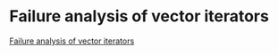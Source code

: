 # Failure analysis of vector iterators
[Failure analysis of vector iterators](https://aiwithcloud.com/2022/09/15/failure_analysis_of_vector_iterators/)